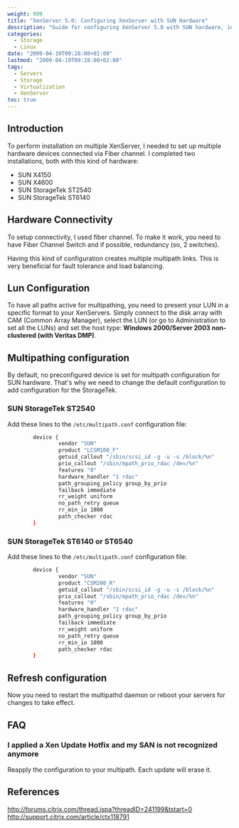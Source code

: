 ```yaml
---
weight: 999
title: "XenServer 5.0: Configuring XenServer with SUN Hardware"
description: "Guide for configuring XenServer 5.0 with SUN hardware, including multipathing setup for StorageTek storage arrays and fiber channel connectivity."
categories: 
  - Storage
  - Linux
date: "2009-04-19T09:28:00+02:00"
lastmod: "2009-04-19T09:28:00+02:00"
tags: 
  - Servers
  - Storage
  - Virtualization
  - XenServer
toc: true
---
```


## Introduction

To perform installation on multiple XenServer, I needed to set up multiple hardware devices connected via Fiber channel. I completed two installations, both with this kind of hardware:

- SUN X4150
- SUN X4600
- SUN StorageTek ST2540
- SUN StorageTek ST6140

## Hardware Connectivity

To setup connectivity, I used fiber channel. To make it work, you need to have Fiber Channel Switch and if possible, redundancy (so, 2 switches).

Having this kind of configuration creates multiple multipath links. This is very beneficial for fault tolerance and load balancing.

## Lun Configuration

To have all paths active for multipathing, you need to present your LUN in a specific format to your XenServers. Simply connect to the disk array with CAM (Common Array Manager), select the LUN (or go to Administration to set all the LUNs) and set the host type: **Windows 2000/Server 2003 non-clustered (with Veritas DMP)**.

## Multipathing configuration

By default, no preconfigured device is set for multipath configuration for SUN hardware. That's why we need to change the default configuration to add configuration for the StorageTek.

### SUN StorageTek ST2540

Add these lines to the `/etc/multipath.conf` configuration file:

```bash
        device {
                vendor "SUN"
                product "LCSM100_F"
                getuid_callout "/sbin/scsi_id -g -u -s /block/%n"
                prio_callout "/sbin/mpath_prio_rdac /dev/%n"
                features "0"
                hardware_handler "1 rdac"
                path_grouping_policy group_by_prio
                failback immediate
                rr_weight uniform
                no_path_retry queue
                rr_min_io 1000
                path_checker rdac
        }
```

### SUN StorageTek ST6140 or ST6540

Add these lines to the `/etc/multipath.conf` configuration file:

```bash
        device {
                vendor "SUN"
                product "CSM200_R"
                getuid_callout "/sbin/scsi_id -g -u -s /block/%n"
                prio_callout "/sbin/mpath_prio_rdac /dev/%n"
                features "0"
                hardware_handler "1 rdac"
                path_grouping_policy group_by_prio
                failback immediate
                rr_weight uniform
                no_path_retry queue
                rr_min_io 1000
                path_checker rdac
        }
```

## Refresh configuration

Now you need to restart the multipathd daemon or reboot your servers for changes to take effect.

## FAQ

### I applied a Xen Update Hotfix and my SAN is not recognized anymore

Reapply the configuration to your multipath. Each update will erase it.

## References

http://forums.citrix.com/thread.jspa?threadID=241199&tstart=0  
http://support.citrix.com/article/ctx118791
